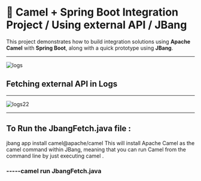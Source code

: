 # 🐫 Camel + Spring Boot Integration Project / Using external API / JBang

This project demonstrates how to build integration solutions using **Apache Camel** with **Spring Boot**, along with a quick prototype using **JBang**.

---
![logs](https://github.com/user-attachments/assets/a357d239-3d12-421a-b77a-2f5ab6193b53)


## Fetching external API in Logs

---

![logs22](https://github.com/user-attachments/assets/ab3c663d-6369-4bb7-9670-b3bd07f64b97)

---

## To Run the JbangFetch.java file :
jbang app install camel@apache/camel
This will install Apache Camel as the camel command within JBang, meaning that you can run Camel from the command line by just executing camel .
### -----camel run JbangFetch.java



